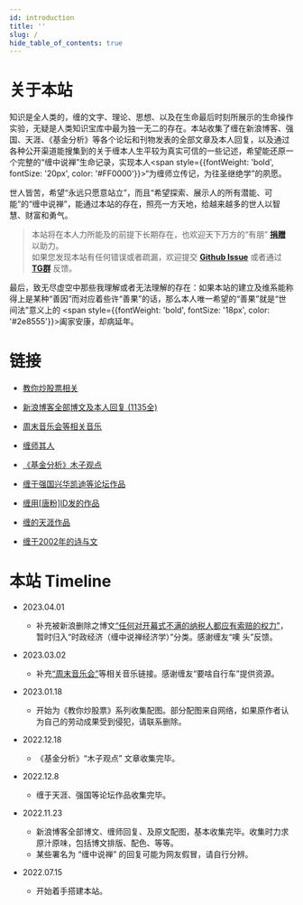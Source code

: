 ```yaml
---
id: introduction
title: ''
slug: /
hide_table_of_contents: true
---
```


<div style={{textAlign:'center', marginTop: '36px', marginLeft: '6%', marginRight: '6%'}}>

<div style={{fontSize: '18px', fontWeight: 'normal', display: 'inline-block', textAlign: 'left'}}>

# 关于本站

知识是全人类的，缠的文字、理论、思想、以及在生命最后时刻所展示的生命操作实验，无疑是人类知识宝库中最为独一无二的存在。本站收集了缠在新浪博客、强国、天涯、《基金分析》等各个论坛和刊物发表的全部文章及本人回复，以及通过各种公开渠道能搜集到的关于缠本人生平较为真实可信的一些记述，希望能还原一个完整的“缠中说禅”生命记录，实现本人<span style={{fontWeight: 'bold', fontSize: '20px', color: '#FF0000'}}>“为缠师立传记，为往圣继绝学”</span>的夙愿。

世人皆苦，希望“永远只愿意站立”，而且“希望探索、展示人的所有潜能、可能”的“缠中说禅”，能通过本站的存在，照亮一方天地，给越来越多的世人以智慧、财富和勇气。

> 本站将在本人力所能及的前提下长期存在，也欢迎天下万方的“有朋” **[捐赠](./donate.md)** 以助力。<br/>
> 如果您发现本站有任何错误或者疏漏，欢迎提交 **[Github Issue](https://github.com/gavfu/chzhshch-blog-site/issues)** 或者通过 **[TG群](https://t.me/chzhshchblog)** 反馈。

最后，致无尽虚空中那些我理解或者无法理解的存在：如果本站的建立及维系能称得上是某种“善因”而对应着些许“善果”的话，那么本人唯一希望的“善果”就是“世间法”意义上的 <span style={{fontWeight: 'bold', fontSize: '18px', color: '#2e8555'}}>阖家安康，却病延年</span>。

<div style={{marginTop: '30px'}}>

# 链接
</div>

- [教你炒股票相关](./stocks/stockschat.md)

- [新浪博客全部博文及本人回复 (1135全)](./timeline/poems/linjiangxian.md)

- [周末音乐会等相关音乐](./music.md)

- [缠师其人](./identity/simujianghu.md)

- [《基金分析》木子观点](./fundanalysis/liquiditysurplus.md)

- [缠于强国兴华凯迪等论坛作品](./qiangguo/makefuss.md)

- [缠用[唐粉]ID发的作品](./tangfen/hegel.md)

- [缠的天涯作品](./tianya/privacy.md)

- [缠于2002年的诗与文](./2002posts/sketch.md)


<div style={{marginTop: '30px'}}>

# 本站 Timeline
</div>

- 2023.04.01
  - 补充被新浪删除之博文[“任何对开幕式不满的纳税人都应有索赔的权力”](./timeline/confucius/claimforcompensation.md)，暂时归入“时政经济（缠中说禅经济学）”分类。感谢缠友“噢 头”反馈。

- 2023.03.02
  - 补充[“周末音乐会”](./music.md)等相关音乐链接。感谢缠友“要啥自行车”提供资源。

- 2023.01.18
  - 开始为《教你炒股票》系列收集配图。部分配图来自网络，如果原作者认为自己的劳动成果受到侵犯，请联系删除。

- 2022.12.18
  - 《基金分析》“木子观点” 文章收集完毕。

- 2022.12.8
  - 缠于天涯、强国等论坛作品收集完毕。

- 2022.11.23
  - 新浪博客全部博文、缠师回复、及原文配图，基本收集完毕。收集时力求原汁原味，包括博文排版、配色、等等。
  - 某些署名为 “缠中说禅” 的回复可能为网友假冒，请自行分辨。

- 2022.07.15
  - 开始着手搭建本站。

</div>

</div>